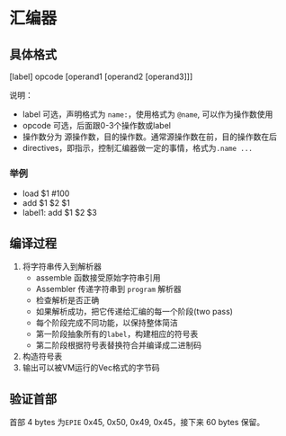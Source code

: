 # 汇编器

## 具体格式

[label] opcode [operand1 [operand2 [operand3]]]

说明：
- label 可选，声明格式为 `name:`，使用格式为 `@name`, 可以作为操作数使用
- opcode 可选，后面跟0-3个操作数或label
- 操作数分为 源操作数，目的操作数。通常源操作数在前，目的操作数在后
- directives，即指示，控制汇编器做一定的事情，格式为`.name ...`

### 举例

- load $1 #100
- add $1 $2 $1
- label1: add $1 $2 $3

## 编译过程

1. 将字符串传入到解析器
    - assemble 函数接受原始字符串引用
    - Assembler 传递字符串到 `program` 解析器
    - 检查解析是否正确
    - 如果解析成功，把它传递给汇编的每一个阶段(two pass)
    - 每个阶段完成不同功能，以保持整体简洁
    - 第一阶段抽象所有的`label`，构建相应的符号表
    - 第二阶段根据符号表替换符合并编译成二进制码
2. 构造符号表
3. 输出可以被VM运行的Vec<u8>格式的字节码
 
## 验证首部

首部 4 bytes 为`EPIE` 0x45, 0x50, 0x49, 0x45，接下来 60 bytes 保留。